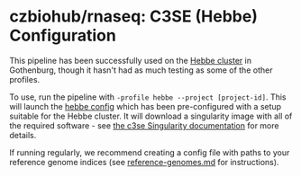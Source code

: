 # czbiohub/rnaseq: C3SE (Hebbe) Configuration

This pipeline has been successfully used on the [Hebbe cluster](http://www.c3se.chalmers.se/index.php/Hebbe) in Gothenburg, though it hasn't had as much testing as some of the other profiles.

To use, run the pipeline with `-profile hebbe --project [project-id]`. This will launch the [hebbe config](../../conf/hebbe.config) which has been pre-configured with a setup suitable for the Hebbe cluster. It will download a singularity image with all of the required software - see [the c3se Singularity documentation](http://www.c3se.chalmers.se/index.php/Singularity) for more details.

If running regularly, we recommend creating a config file with paths to your reference genome indices (see [reference-genomes.md](reference-genomes.md) for instructions).

